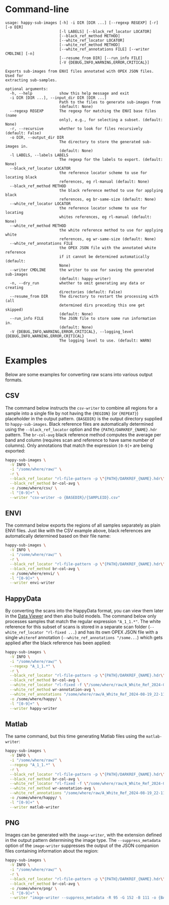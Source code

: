 # Command-line

```
usage: happy-sub-images [-h] -i DIR [DIR ...] [--regexp REGEXP] [-r] [-o DIR]
                        [-l LABELS] [--black_ref_locator LOCATOR]
                        [--black_ref_method METHOD]
                        [--white_ref_locator LOCATOR]
                        [--white_ref_method METHOD]
                        [--white_ref_annotations FILE] [--writer CMDLINE] [-n]
                        [--resume_from DIR] [--run_info FILE]
                        [-V {DEBUG,INFO,WARNING,ERROR,CRITICAL}]

Exports sub-images from ENVI files annotated with OPEX JSON files. Used for
extracting sub-samples.

optional arguments:
  -h, --help            show this help message and exit
  -i DIR [DIR ...], --input_dir DIR [DIR ...]
                        Path to the files to generate sub-images from
                        (default: None)
  --regexp REGEXP       The regexp for matching the ENVI base files (name
                        only), e.g., for selecting a subset. (default: None)
  -r, --recursive       whether to look for files recursively (default: False)
  -o DIR, --output_dir DIR
                        The directory to store the generated sub-images in.
                        (default: None)
  -l LABELS, --labels LABELS
                        The regexp for the labels to export. (default: None)
  --black_ref_locator LOCATOR
                        the reference locator scheme to use for locating black
                        references, eg rl-manual (default: None)
  --black_ref_method METHOD
                        the black reference method to use for applying black
                        references, eg br-same-size (default: None)
  --white_ref_locator LOCATOR
                        the reference locator scheme to use for locating
                        whites references, eg rl-manual (default: None)
  --white_ref_method METHOD
                        the white reference method to use for applying white
                        references, eg wr-same-size (default: None)
  --white_ref_annotations FILE
                        the OPEX JSON file with the annotated white reference
                        if it cannot be determined automatically (default:
                        None)
  --writer CMDLINE      the writer to use for saving the generated sub-images
                        (default: happy-writer)
  -n, --dry_run         whether to omit generating any data or creating
                        directories (default: False)
  --resume_from DIR     The directory to restart the processing with (all
                        determined dirs preceding this one get skipped)
                        (default: None)
  --run_info FILE       The JSON file to store some run information in.
                        (default: None)
  -V {DEBUG,INFO,WARNING,ERROR,CRITICAL}, --logging_level {DEBUG,INFO,WARNING,ERROR,CRITICAL}
                        The logging level to use. (default: WARN)
```

# Examples

Below are some examples for converting raw scans into various output formats.

## CSV

The command below instructs the `csv-writer` to combine all regions for
a sample into a single file by not having the `{REGION}` (or `{REPEAT}`)
placeholder in the output pattern. `{BASEDIR}` is the output directory 
supplied to `happy-sub-images`. Black reference files are automatically
determined using the `--black_ref_locator` option and the `{PATH}/DARKREF_{NAME}.hdr`
pattern. The `br-col-avg` black reference method computes the average
per band and column (requires scan and reference to have same number of columns).
Only annotations that match the expression `[0-9]+` are being exported:

```bash
happy-sub-images \
  -V INFO \
  -i "/some/where/raw/" \
  -r \
  --black_ref_locator "rl-file-pattern -p \"{PATH}/DARKREF_{NAME}.hdr\"" \
  --black_ref_method br-col-avg \
  -o /some/where/csv/ \
  -l "[0-9]+" \
  --writer "csv-writer -o {BASEDIR}/{SAMPLEID}.csv" 
```

## ENVI

The command below exports the regions of all samples separately as plain ENVI files.
Just like with the CSV example above, black references are automatically
determined based on their file name:

```bash
happy-sub-images \
  -V INFO \
  -i "/some/where/raw/" \
  -r \
  --black_ref_locator "rl-file-pattern -p \"{PATH}/DARKREF_{NAME}.hdr\"" \
  --black_ref_method br-col-avg \
  -o /some/where/envi/ \
  -l "[0-9]+" \
  --writer envi-writer 
```

## HappyData

By converting the scans into the HappyData format, you can view them later
in the [Data Viewer](happy-data-viewer.md) and then also build models.
The command below only processes samples that match the regular expression
`"A_1_1.*"`. The white reference for this subset of scans is stored in a 
separate scan folder (`--white_ref_locator "rl-fixed ...`) and has its
own OPEX JSON file with a single `whiteref` annotation 
(`--white_ref_annotations "/some...`) which gets applied after the black
reference has been applied:

```bash
happy-sub-images \
  -V INFO \
  -i "/some/where/raw/" \
  --regexp "A_1_1.*" \
  -r \
  --black_ref_locator "rl-file-pattern -p \"{PATH}/DARKREF_{NAME}.hdr\"" \
  --black_ref_method br-col-avg \
  --white_ref_locator "rl-fixed -f \"/some/where/raw/A_White_Ref_2024-08-19_22-11-04/capture/A_White_Ref_2024-08-19_22-11-04.hdr\"" \
  --white_ref_method wr-annotation-avg \
  --white_ref_annotations "/some/where/raw/A_White_Ref_2024-08-19_22-11-04/capture/A_White_Ref_2024-08-19_22-11-04.json" \
  -o /some/where/happy/ \
  -l "[0-9]+" \
  --writer happy-writer
```

## Matlab

The same command, but this time generating Matlab files using the `matlab-writer`:

```bash
happy-sub-images \
  -V INFO \
  -i "/some/where/raw/" \
  --regexp "A_1_1.*" \
  -r \
  --black_ref_locator "rl-file-pattern -p \"{PATH}/DARKREF_{NAME}.hdr\"" \
  --black_ref_method br-col-avg \
  --white_ref_locator "rl-fixed -f \"/some/where/raw/A_White_Ref_2024-08-19_22-11-04/capture/A_White_Ref_2024-08-19_22-11-04.hdr\"" \
  --white_ref_method wr-annotation-avg \
  --white_ref_annotations "/some/where/raw/A_White_Ref_2024-08-19_22-11-04/capture/A_White_Ref_2024-08-19_22-11-04.json" \
  -o /some/where/happy/ \
  -l "[0-9]+" \
  --writer matlab-writer
```

## PNG

Images can be generated with the `image-writer`, with the extension defined in 
the output pattern determining the image type.
The `--suppress_metadata` option of the `image-writer` suppresses the output of the
JSON companion files containing information about the region:

```bash
happy-sub-images \
  -V INFO \
  -i "/some/where/raw/" \
  -r \
  --black_ref_locator "rl-file-pattern -p \"{PATH}/DARKREF_{NAME}.hdr\"" \
  --black_ref_method br-col-avg \
  -o /some/where/png/ \
  -l "[0-9]+" \
  --writer "image-writer --suppress_metadata -R 95 -G 152 -B 111 -o {BASEDIR}/{SAMPLEID}.{REGION}.png" 
```
